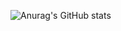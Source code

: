 ![Anurag's GitHub stats](https://github-readme-stats.vercel.app/api?username=chemitaro&count_private=true&show_icons=true)
